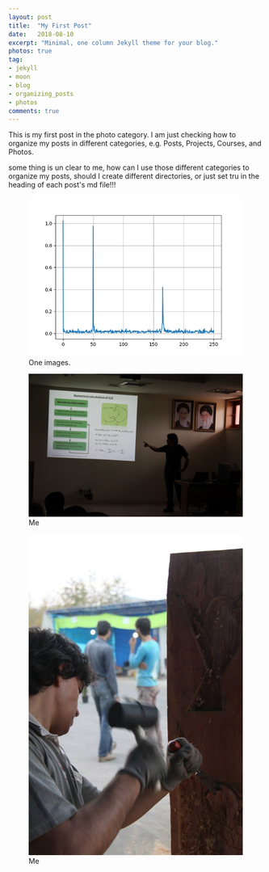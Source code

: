 ```yaml
---
layout: post
title:  "My First Post"
date:   2018-08-10
excerpt: "Minimal, one column Jekyll theme for your blog."
photos: true
tag:
- jekyll 
- moon
- blog
- organizing_posts
- photos
comments: true
---
```


This is my first post in the photo category.
I am just checking how to organize my posts
 in different categories, e.g. Posts, Projects, Courses, and Photos.
  
some thing is un clear to me, how can I use those different categories 
 to organize my posts, should I create different directories, or just 
  set tru in the heading of each post's md file!!!
  

<figure> 
	<img src="https://github.com/SaeedTaghavi/FourierTransform/blob/master/FourierTransform/frequencies.png?raw=true">
	<figcaption>One images.</figcaption>
</figure>


<figure> 
	<img src="https://github.com/SaeedTaghavi/myPic/blob/master/msc-thesis.JPG?raw=true">
	<figcaption>Me</figcaption>
</figure>

<figure> 
	<img src="https://github.com/SaeedTaghavi/SaeedTaghavi.github.io/blob/master/_posts/stv01.jpg?raw=true">
	<figcaption>Me</figcaption>
</figure>  
  